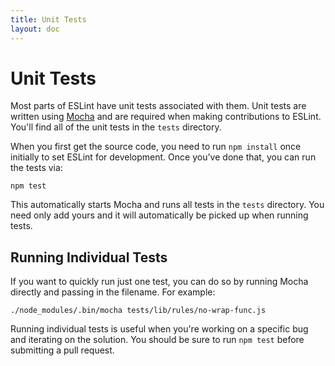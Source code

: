 ```yaml
---
title: Unit Tests
layout: doc
---
```

<!-- Note: No pull requests accepted for this file. See README.md in the root directory for details. -->

# Unit Tests

Most parts of ESLint have unit tests associated with them. Unit tests are written using [Mocha](http://mochajs.org/) and are required when making contributions to ESLint. You'll find all of the unit tests in the `tests` directory.

When you first get the source code, you need to run `npm install` once initially to set ESLint for development. Once you've done that, you can run the tests via:

    npm test

This automatically starts Mocha and runs all tests in the `tests` directory. You need only add yours and it will automatically be picked up when running tests.

## Running Individual Tests

If you want to quickly run just one test, you can do so by running Mocha directly and passing in the filename. For example:

    ./node_modules/.bin/mocha tests/lib/rules/no-wrap-func.js

Running individual tests is useful when you're working on a specific bug and iterating on the solution. You should be sure to run `npm test` before submitting a pull request.
